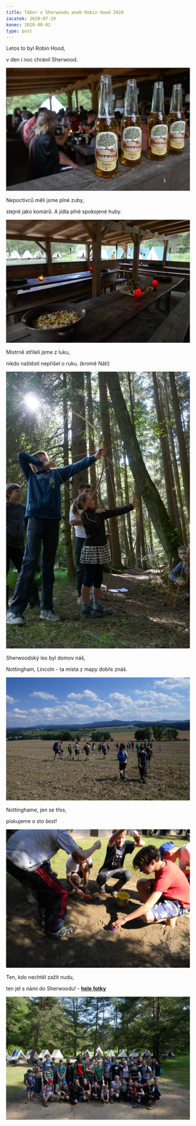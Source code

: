 ```yaml
---
title: Tábor v Sherwoodu aneb Robin Hood 2020
zacatek: 2020-07-19
konec: 2020-08-02
type: post
---
```

Letos to byl Robin Hood,

v den i noc chránil Sherwood.

![](sherwood.jpg)

Nepoctivců měli jsme plné zuby,

stejně jako komárů. A jídla plné spokojené huby.

![](hostina.jpg)

Mistrně stříleli jsme z luku,

nikdo naštěstí nepřišel o ruku. (kromě Náti)

![](luk.jpg)

Sherwoodský les byl domov náš,

Nottingham, Lincoln - ta místa z mapy dobře znáš.

![](vylet.jpg)

Nottinghame, jen se třes,

pískujeme o sto šest!

![](piskovani.jpg)

Ten, kdo nechtěl zažít nudu,

ten jel s námi do Sherwoodu! - **[hele fotky](https://eu.zonerama.com/vlci-keblany/1303470?secret=R29V8G02MMYv0gPl94klH1g49&count=46)**

![](zaver.jpg)
